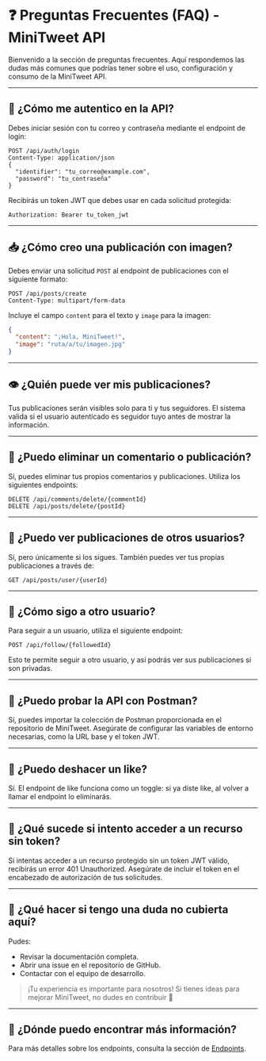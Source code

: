 # ❓ Preguntas Frecuentes (FAQ) - MiniTweet API

Bienvenido a la sección de preguntas frecuentes. Aquí respondemos las dudas más comunes que podrías tener sobre el uso, configuración y consumo de la MiniTweet API.

---

## 🔑 ¿Cómo me autentico en la API?

Debes iniciar sesión con tu correo y contraseña mediante el endpoint de login:

```http
POST /api/auth/login
Content-Type: application/json
{
  "identifier": "tu_correo@example.com",
  "password": "tu_contraseña"
}
```


Recibirás un token JWT que debes usar en cada solicitud protegida:

```http
Authorization: Bearer tu_token_jwt
```

---

## 📥 ¿Cómo creo una publicación con imagen?

Debes enviar una solicitud `POST` al endpoint de publicaciones con el siguiente formato:

```http
POST /api/posts/create
Content-Type: multipart/form-data
```
Incluye el campo `content` para el texto y `image` para la imagen:

```json
{
  "content": "¡Hola, MiniTweet!",
  "image": "ruta/a/tu/imagen.jpg"
}
```

---

## 👁️ ¿Quién puede ver mis publicaciones?
Tus publicaciones serán visibles solo para ti y tus seguidores. El sistema valida si el usuario autenticado es seguidor tuyo antes de mostrar la información.

---

## 🧹 ¿Puedo eliminar un comentario o publicación?
Sí, puedes eliminar tus propios comentarios y publicaciones. Utiliza los siguientes endpoints:
```http
DELETE /api/comments/delete/{commentId}
DELETE /api/posts/delete/{postId}
```

---

## 🧾 ¿Puedo ver publicaciones de otros usuarios?
Sí, pero únicamente si los sigues. También puedes ver tus propias publicaciones a través de:

```http
GET /api/posts/user/{userId}
```

---

## 👥 ¿Cómo sigo a otro usuario?
Para seguir a un usuario, utiliza el siguiente endpoint:
```http
POST /api/follow/{followedId}

```
Esto te permite seguir a otro usuario, y así podrás ver sus publicaciones si son privadas.

---

## 🧪 ¿Puedo probar la API con Postman?
Sí, puedes importar la colección de Postman proporcionada en el repositorio de MiniTweet. Asegúrate de configurar las variables de entorno necesarias, como la URL base y el token JWT.

---

## 🔄 ¿Puedo deshacer un like?
Sí. El endpoint de like funciona como un toggle: si ya diste like, al volver a llamar el endpoint lo eliminarás.

---

## 🚫 ¿Qué sucede si intento acceder a un recurso sin token?
Si intentas acceder a un recurso protegido sin un token JWT válido, recibirás un error 401 Unauthorized. Asegúrate de incluir el token en el encabezado de autorización de tus solicitudes.

---

## 🧠 ¿Qué hacer si tengo una duda no cubierta aquí?
Pudes:
- Revisar la documentación completa.
- Abrir una issue en el repositorio de GitHub.
- Contactar con el equipo de desarrollo.

> ¡Tu experiencia es importante para nosotros! Si tienes ideas para mejorar MiniTweet, no dudes en contribuir 🎉

---
## 📜 ¿Dónde puedo encontrar más información?
Para más detalles sobre los endpoints, consulta la sección de [Endpoints](endpoints/introduction.md). 
